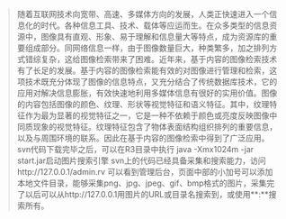 > 随着互联网技术向宽带、高速、多媒体方向的发展，人类正快速进入一个信息化的时代。各种信息工具、技术、载体等应运而生。在众多类型的信息资源中，图像具有直观、形象、易于理解和信息量大等特点，成为资源库的重要组成部分。同网络信息一样，由于图像数量巨大，种类繁多，加之排列方式错综复杂，这给图像检索带来了困难。近年来，基于内容的图像检索技术有了长足的发展。基于内容的图像检索能有效的对图像进行管理和检索，这项技术既充分体现了图像的信息特点，又充分结合了传统数据库技术，它的应用对解决信息膨胀，有效快速地利用多媒体信息有很好的实用价值。图像的内容包括图像的颜色、纹理、形状等视觉特征和语义特征。其中，纹理特征作为最为显著的视觉特征之一，它是一种不依赖于颜色或亮度反映图像中同质现象的视觉特征。纹理特征包含了物体表面结构组织排列的重要信息，以及与周围环境的联系。因此在基于内容的图像检索中得到了广泛应用。
svn代码下载完毕之后，可以在R3目录中执行 java -Xmx1024m -jar start.jar启动图片搜索引擎
svn上的代码已经具备采集和搜索能力，访问http://127.0.0.1/admin.rv 可以看到管理后台，页面中部的小加号可以添加本地文件目录，能够采集png、jpg、jpeg、gif、bmp格式的图片，采集完了以后可以从http://127.0.0.1用图片的URL或目录名搜索到，或使用**:**搜索所有。
